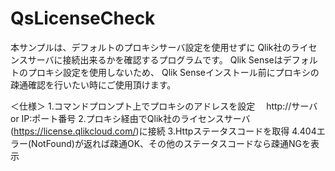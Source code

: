 # QsLicenseCheck

本サンプルは、デフォルトのプロキシサーバ設定を使用せずに
Qlik社のライセンスサーバに接続出来るかを確認するプログラムです。
Qlik Senseはデフォルトのプロキシ設定を使用しないため、
Qlik Senseインストール前にプロキシの疎通確認を行いたい時にご使用頂けます。

＜仕様＞
1.コマンドプロンプト上でプロキシのアドレスを設定
　http://サーバ or IP:ポート番号
2.プロキシ経由でQlik社のライセンスサーバ(https://license.qlikcloud.com/)に接続
3.Httpステータスコードを取得
4.404エラー(NotFound)が返れば疎通OK、その他のステータスコードなら疎通NGを表示
